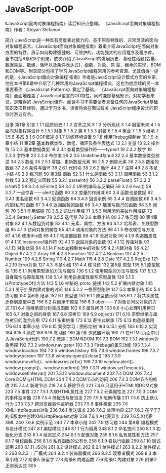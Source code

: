 # JavaScript-OOP
《JavaScript面向对象编程指南》读后知识点整理。
《JavaScript面向对象编程指南》作者：Stoyan Stefanov

简介
JavaScript是一种具有高度表达能力的、基于原型特性的、非常灵活的面向对象编程语言。《JavaScript面向对象编程指南》着重介绍JavaScript在面向对象方面的特性，展示如何构建强健的、可维护的、功能强大的应用程序及程序库。
全书包括8章和3个附录，依次介绍了JavaScript的发展历史、基础性话题(变量、数据类型、数组、循环以及条件表达式)、函数、对象、原 型、继承的实现、BOM和DOM等。附录部分包括了学习JavaScript编程常用的参考资源。尤其值得一提的是，《JavaScript面向对象编程 指南》作者是JavaScript设计模式方面的专家，他在本书第8章中介绍了几种常用的JavaScript编程模式，这也为他后续的另一本重要著作 《JavaScript Patterns》奠定了基础。
《JavaScript面向对象编程指南》全面地覆盖了JavaScript语言的OO特性，同时兼顾基础知识，对初学者来说，是难得的 JavaScript佳作。阅读本书不需要读者具备任何的JavaScript基础知识及项目经验，通过学习本书，读者将会在面试有关 JavaScript程序设计的职位时游刃有余。

目录
第1章  引言  1
1.1  回顾历史  1
1.2  变革之风  3
1.3  分析现状  3
1.4  展望未来  4
1.5  面向对象程序设计  5
1.5.1  对象  5
1.5.2  类  6
1.5.3  封装  6
1.5.4  聚合  7
1.5.5  继承  7
1.5.6  多态  8
1.6  OOP概述  8
1.7  训练环境设置  9
1.8  使用Firebug控制台  10
1.9  本章小结  11
第2章  基本数据类型、数组、循环及条件表达式  13
2.1  变量  13
2.2  操作符  15
2.3  基本数据类型  18
2.3.1  查看类型操作符――typeof  19
2.3.2  数字  19
2.3.3  字符串  23
2.3.4  布尔值  26
2.3.5  Undefined与null  32
2.4  基本数据类型综述  34
2.5  数组  35
2.5.1  增加、更新数组元素  36
2.5.2  删除元素  36
2.5.3  数组的数组  37
2.6  条件与循环  38
2.6.1  代码块  38
2.6.2  循环  44
2.7  注释  49
2.8  本章小结  49
2.9  练习题  50
第3章  函数  52
3.1  什么是函数  53
3.1.1  调用函数  53
3.1.2  参数  53
3.2  预定义函数  55
3.2.1  parseInt()  56
3.2.2  parseFloat()  57
3.2.3  isNaN()  58
3.2.4  isFinite()  58
3.2.5  URI的编码与反编码  59
3.2.6  eval()  59
3.2.7  一点惊喜――alert()函数  60
3.3  变量的作用域  60
3.4  函数也是数据  62
3.4.1  匿名函数  63
3.4.2  回调函数  64
3.4.3  回调示例  65
3.4.4  自调函数  66
3.4.5  内部(私有)函数  67
3.4.6  返回函数的函数  68
3.4.7  能重写自己的函数  68
3.5  闭包  70
3.5.1  作用域链  70
3.5.2  词法作用域  71
3.5.3  利用闭包突破作用域链  72
3.5.4  Getter与Setter  78
3.5.5  迭代器  79
3.6  本章小结  80
3.7  练习题  80
第4章  对象  82
4.1  从数组到对象  82
4.1.1  元素、属性、方法  84
4.1.2  哈希表、关联型数组  85
4.1.3  访问对象的属性  85
4.1.4  调用对象的方法  86
4.1.5  修改属性与方法  87
4.1.6  使用this值  88
4.1.7  构造器函数  88
4.1.8  全局对象  90
4.1.9  构造器属性  91
4.1.10  instanceof操作符  92
4.1.11  返回对象的函数  92
4.1.12  传递对象  93
4.1.13  对象比较  94
4.1.14  Firebug控制台中的对象  95
4.2  内建对象  96
4.2.1  Object  97
4.2.2  Array  98
4.2.3  Function  102
4.2.4  Boolean  107
4.2.5  Number  109
4.2.6  String  110
4.2.7  Math  115
4.2.8  Date  117
4.2.9  RegExp  121
4.2.10  Error对象  127
4.3  本章小结  131
4.4  练习题  132
第5章  原型  135
5.1  原型属性  135
5.1.1  利用原型添加方法与属性  136
5.1.2  使用原型的方法与属性  137
5.1.3  自身属性与原型属性  138
5.1.4  利用自身属性重写原型属性  139
5.1.5  isPrototypeOf()方法  143
5.1.6  神秘的_proto_链接  143
5.2  扩展内建对象  145
5.2.1  关于扩展内建对象的讨论  146
5.2.2  一些原型陷阱  147
5.3  本章小结  150
5.4  练习题  150
第6章  继承  152
6.1  原型链  152
6.1.1  原型链示例  153
6.1.2  将共享属性迁移到原型中去  156
6.2  只继承于原型  158
6.3  uber――子对象访问父对象的方式  161
6.4  将继承部分封装成函数  163
6.5  属性拷贝  163
6.6  小心处理引用拷贝  165
6.7  对象之间的继承  167
6.8  深拷贝  169
6.9  object()  171
6.10  原型继承与属性拷贝的混合应用  172
6.11  多重继承  173
6.12  寄生式继承  175
6.13  构造器借用  176
6.14  本章小结  179
6.15  案例学习：图形绘制  183
6.15.1  分析  183
6.15.2  实现  184
6.15.3  测试  188
6.16  练习题  189
第7章  浏览器环境  190
7.1  在HTML页面中引入JavaScript代码  190
7.2  概述：BOM与DOM  191
7.3  BOM  192
7.3.1  window对象再探  192
7.3.2  window.navigator  193
7.3.3  Firebug的备忘功能  193
7.3.4  window.location  194
7.3.5  window.history  195
7.3.6  window.frames  196
7.3.7  window.screen  197
7.3.8  window.open()/close()  198
7.3.9  window.moveTo()、window.resizeTo()  199
7.3.10  window.alert()、window.prompt()、window.confirm()  199
7.3.11  window.setTimeout()、window.setInterval()  201
7.3.12  window.document  202
7.4  DOM  202
7.4.1  Core
DOM与HTML
DOM  204
7.4.2  DOM节点的访问  206
7.4.3  DOM节点的修改  215
7.4.4  新建节点  218
7.4.5  移除节点  221
7.4.6  只适用于HTML的DOM对象  223
7.5  事件  227
7.5.1  内联HTML属性法  227
7.5.2  元素属性法  227
7.5.3  DOM的事件监听器  228
7.5.4  捕捉法与冒泡法  229
7.5.5  阻断传播  231
7.5.6  防止默认行为  233
7.5.7  跨浏览器事件监听器  233
7.5.8  事件类型  235
7.6  XMLHttpRequest对象  236
7.6.1  发送请求  236
7.6.2  处理响应  237
7.6.3  在早于7的IE版本中创建XMLHttpRequest对象  238
7.6.4  A代表异步  239
7.6.5  X代表XML  240
7.6.6  实例示范  240
7.7  本章小结  242
7.8  练习题  244
第8章  编程模式与设计模式  247
8.1  编程模式  248
8.1.1  行为隔离  248
8.1.2  命名空间  250
8.1.3  初始化分支  253
8.1.4  延迟定义  254
8.1.5  配置对象  255
8.1.6  私有属性和方法  257
8.1.7  特权函数  258
8.1.8  私有函数的公有化  258
8.1.9  自执行函数  259
8.1.10  链式调用  260
8.1.11  JSON  261
8.2  设计模式  262
8.2.1  单件模式1  263
8.2.2  单件模式2  263
8.2.3  工厂模式  264
8.2.4  装饰器模式  266
8.2.5  观察者模式  269
8.3  本章小结  272
附录A  保留字  273
附录B  内建函数  276
附录C  内建对象  279
附录D  正则表达式  305